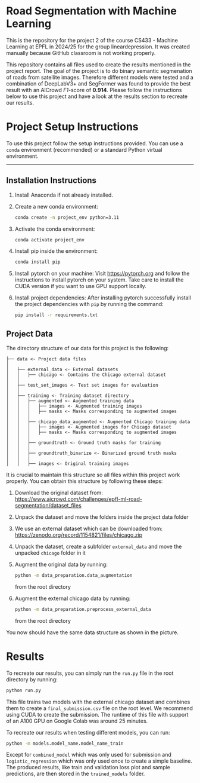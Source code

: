 # Road Segmentation with Machine Learning
This is the repository for the project 2 of the course CS433 - Machine Learning at EPFL in 2024/25 for the group lineardepression. It was created manually because GitHub classroom is not working properly.

This repository contains all files used to create the results mentioned in the project report. The goal of the project is to do binary semantic segmenation of roads from satellite images. Therefore different models were tested and a combination of DeepLabV3+ and SegFormer was found to provide the best result with an AICrowd *F1*-score of **0.914**. Please follow the instructions below to use this project and have a look at the results section to recreate our results.

# Project Setup Instructions

To use this project follow the setup instructions provided. You can use a `conda` environment (recommended) or a standard Python virtual environment.

---

## Installation Instructions

1. Install Anaconda if not already installed.

2. Create a new conda environment:
   ```bash
   conda create -n project_env python=3.11
   ```
3. Activate the conda environment:
    ```bash
   conda activate project_env
   ```

4. Install pip inside the environment:
    ```bash
   conda install pip
   ```
5. Install pytorch on your machine:
    Visit https://pytorch.org and follow the instructions to install pytorch on your system. Take care to install the CUDA version if you want to use GPU support locally.

6. Install project dependencies:
    After installing pytorch successfully install the project dependencies with `pip` by running the command:
    ```bash
   pip install -r requirements.txt
   ```

## Project Data

The directory structure of our data for this project is the following:

```
├── data <- Project data files 
│ 
│   ├── external_data <- External datasets
│   │   ├── chicago <- Contains the Chicago external dataset 
│   │
│   ├── test_set_images <- Test set images for evaluation 
│   │
│   ├── training <- Training dataset directory 
│   │   ├── augmented <- Augmented training data 
│   │   │   ├── images <- Augmented training images 
│   │   │   ├── masks <- Masks corresponding to augmented images 
│   │   │
│   │   ├── chicago_data_augmented <- Augmented Chicago training data 
│   │   │   ├── images <- Augmented images for Chicago dataset 
│   │   │   ├── masks <- Masks corresponding to augmented images 
│   │   │
│   │   ├── groundtruth <- Ground truth masks for training 
│   │   │
│   │   ├── groundtruth_binarize <- Binarized ground truth masks 
│   │   │
│   │   ├── images <- Original training images 
```
It is crucial to maintain this structure so all files within this project work properly. You can obtain this structure by following these steps:
1. Download the original dataset from: https://www.aicrowd.com/challenges/epfl-ml-road-segmentation/dataset_files
2. Unpack the dataset and move the folders inside the project data folder
3. We use an external dataset which can be downloaded from: https://zenodo.org/record/1154821/files/chicago.zip
4. Unpack the dataset, create a subfolder `external_data` and move the unpacked `chicago` folder in it
5. Augment the original data by running:
    ```bash 
    python -m data_preparation.data_augmentation
    ``` 
    from the root directory

6. Augment the external chicago data by running:
    ```bash 
   python -m data_preparation.preprocess_external_data
    ``` 
    from the root directory

You now should have the same data structure as shown in the picture.

# Results
To recreate our results, you can simply run the `run.py` file in the root directory by running:
```bash
python run.py
```
This file trains two models with the external chicago dataset and combines them to create a `final_submission.csv` file on the root level. We recommend using CUDA to create the submission. The runtime of this file with support of an A100 GPU on Google Colab was around 25 minutes. 

To recreate our results when testing different models, you can run:
```bash
python -m models.model_name.model_name_train
```
Except for `combined_model` which was only used for submission and `logistic_regression` which was only used once to create a simple baseline. The produced results, like train and validation loss plot and sample predictions, are then stored in the `trained_models` folder.

